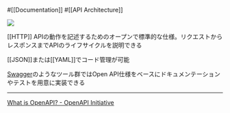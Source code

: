 #[[Documentation]] #[[API Architecture]]

![](https://www.openapis.org/wp-content/uploads/sites/3/2018/02/OpenAPI_Logo_Pantone-1.png)

[[HTTP]] APIの動作を記述するためのオープンで標準的な仕様。リクエストからレスポンスまでAPIのライフサイクルを説明できる

[[JSON]]または[[YAML]]でコード管理が可能

[Swagger](https://swagger.io/)のようなツール群ではOpen API仕様をベースにドキュメンテーションやテストを用意に実装できる

---

[What is OpenAPI? - OpenAPI Initiative](https://www.openapis.org/what-is-openapi)